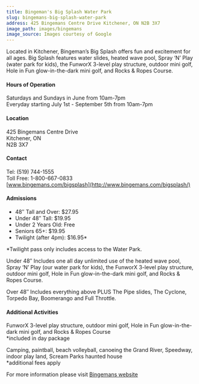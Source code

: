 ```yaml
---
title: Bingeman's Big Splash Water Park
slug: bingemans-big-splash-water-park
address: 425 Bingemans Centre Drive Kitchener, ON N2B 3X7
image_path: images/bingemans
image_source: Images courtesy of Google
---
```

Located in Kitchener, Bingeman’s Big Splash offers fun and excitement for all ages. Big Splash features water slides, heated wave pool, Spray ‘N’ Play (water park for kids), the FunworX 3-level play structure, outdoor mini golf, Hole in Fun glow-in-the-dark mini golf, and Rocks & Ropes Course.

#### Hours of Operation
Saturdays and Sundays in June from 10am-7pm  
Everyday starting July 1st - September 5th from 10am-7pm

#### Location
425 Bingemans Centre Drive  
Kitchener, ON  
N2B 3X7

#### Contact
Tel: (519) 744-1555  
Toll Free: 1-800-667-0833  
[www.bingemans.com/bigsplash](http://www.bingemans.com/bigsplash/)

#### Admissions
- 48″ Tall and Over: 	$27.95
- Under 48″ Tall: 	$19.95
- Under 2 Years Old: 	Free
- Seniors 65+: 	$19.95
- Twilight (after 4pm): 	$16.95*

*Twilight pass only includes access to the Water Park.

Under 48″
Includes one all day unlimited use of the heated wave pool, Spray ‘N’ Play (our water park for kids), the FunworX 3-level play structure, outdoor mini golf, Hole in Fun glow-in-the-dark mini golf, and Rocks & Ropes Course.

Over 48″
Includes everything above PLUS The Pipe slides, The Cyclone, Torpedo Bay, Boomerango and Full Throttle.

#### Additional Activities
FunworX 3-level play structure, outdoor mini golf, Hole in Fun glow-in-the-dark mini golf, and Rocks & Ropes Course  
*included in day package

Camping, paintball, beach volleyball, canoeing the Grand River, Speedway, indoor play land, Scream Parks haunted house  
*additional fees apply

For more information please visit [Bingemans website](www.bingemans.com/bigsplash)
